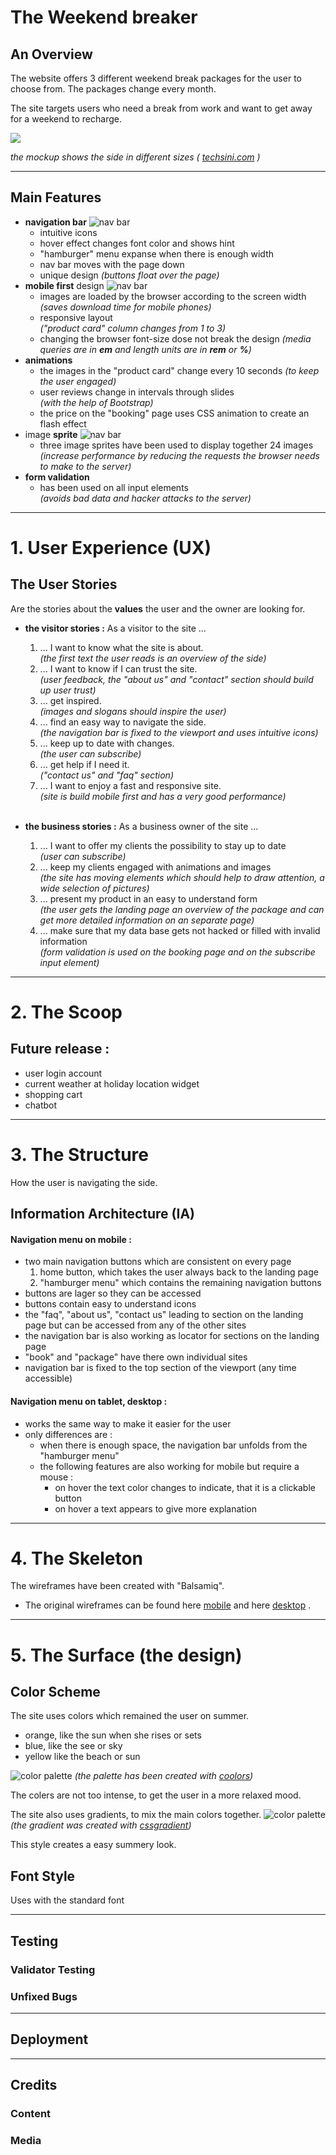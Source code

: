# The Weekend breaker
## An Overview

The website offers 3 different weekend break packages for the user to choose from. The packages change every month.

The site targets users who need a break from work and want to get away for a weekend to recharge.

<img src="assets/images/doc/weekend-breaker-website-mockup.webp">

*the mockup shows the side in different sizes ( [techsini.com](http://techsini.com/multi-mockup/index.php "opens a new page (in a new tab) to techsini") )*
<hr>

## Main Features
- **navigation bar**
    ![nav bar](assets/images/doc/nav-bar.gif)
    - intuitive icons
    - hover effect changes font color and shows hint
    - "hamburger" menu expanse when there is enough width
    - nav bar moves with the page down
    - unique design *(buttons float over the page)*
- **mobile first** design
    ![nav bar](assets/images/doc/column-1-2-3.gif)
    - images are loaded by the browser according to the screen width  
    *(saves download time for mobile phones)*
    - responsive layout  
    *("product card" column changes from 1 to 3)*
    - changing the browser font-size dose not break the design  *(media queries are in **em** and length units are in **rem** or **%**)*
- **animations**
    - the images in the "product card" change every 10 seconds  *(to keep the user engaged)*
    - user reviews change in intervals through slides  
    *(with the help of Bootstrap)* 
    - the price on the "booking" page uses CSS animation to create an flash effect
- image **sprite**
    ![nav bar](assets/images/doc/sprite-screenshot.webp)
    - three image sprites have been used to display together 24 images  
    *(increase performance by reducing the requests the browser needs to make to the server)*
- **form validation**
    - has been used on all input elements  
    *(avoids bad data and hacker attacks to the server)*

***
# 1. User Experience (UX)
## The User Stories  
Are the stories about the **values** the user and the owner are looking for.  

- **the visitor stories :** As a visitor to the site ...  
    1. ... I want to know what the site is about.  
    *(the first text the user reads is an overview of the side)*
    2. ... I want to know if I can trust the site.  
    *(user feedback, the "about us" and "contact" section should build up user trust)*
    2. ... get inspired.  
    *(images and slogans should inspire the user)*
    3. ... find an easy way to navigate the side.  
    *(the navigation bar is fixed to the viewport and uses intuitive icons)*
    4. ... keep up to date with changes.  
    *(the user can subscribe)*
    5. ... get help if I need it.  
    *("contact us" and "faq" section)*
    6. ... I want to enjoy a fast and responsive site.  
    *(site is build mobile first and has a very good performance)*  
    <br>

- **the business stories :** As a business owner of the site ...  
    1. ... I want to offer my clients the possibility to stay up to date  
    *(user can subscribe)*
    2. ... keep my clients engaged with animations and images  
    *(the site has moving elements which should help to draw attention, a wide selection of pictures)*
    3. ... present my product in an easy to understand form  
*(the user gets the landing page an overview of the package and can get more detailed information on an separate page)*
    4. ... make sure that my data base gets not hacked or filled with invalid information  
    *(form validation is used on the booking page and on the subscribe input element)*  
***
# 2. The Scoop
## Future release :
- user login account
- current weather at holiday location widget
- shopping cart
- chatbot
***
# 3. The Structure
How the user is navigating the side.
## Information Architecture (IA)
#### **Navigation menu on mobile :**
- two main navigation buttons which are consistent on every page  
    1. home button, which takes the user always back to the landing page
    2. "hamburger menu" which contains the remaining navigation buttons  
- buttons are lager so they can be accessed 
- buttons contain easy to understand icons
- the "faq", "about us", "contact us" leading to section on the landing page but can be accessed from any of the other sites
- the navigation bar is also working as locator for sections on the landing page
- "book" and "package" have there own individual sites  
- navigation bar is fixed to the top section of the viewport (any time accessible)
#### **Navigation menu on tablet, desktop :**
- works the same way to make it easier for the user
- only differences are :
    - when there is enough space, the navigation bar unfolds from the "hamburger menu"
    - the following features are also working for mobile but require a mouse :
        - on hover the text color changes to indicate, that it is a clickable button
        - on hover a text appears to give more explanation

***
# 4. The Skeleton
The wireframes have been created with "Balsamiq".
- The original wireframes can be found here [mobile](assets/docs/wireframe_mobile_weekend-break.pdf) and here [desktop](assets/docs/wireframe_desktop_weekend-break.pdf) .

***
# 5. The Surface (the design)
## Color Scheme

The site uses colors which remained the user on summer.
- orange, like the sun when she rises or sets
- blue, like the see or sky
- yellow like the beach or sun  

![color palette](assets/images/doc/color-palaete-vertical.JPG)
*(the palette has been created with [coolors](https://coolors.co/))*  

The colers are not too intense, to get the user in a more relaxed mood.

The site also uses gradients, to mix the main colors together.
![color palette](assets/images/doc/gradient.JPG)
*(the gradient was created with [cssgradient](https://cssgradient.io/))*

This style creates a easy summery look.

## Font Style
Uses with the standard font 

---
## Testing

### Validator Testing

### Unfixed Bugs

---

## Deployment

---

## Credits

### Content

### Media



